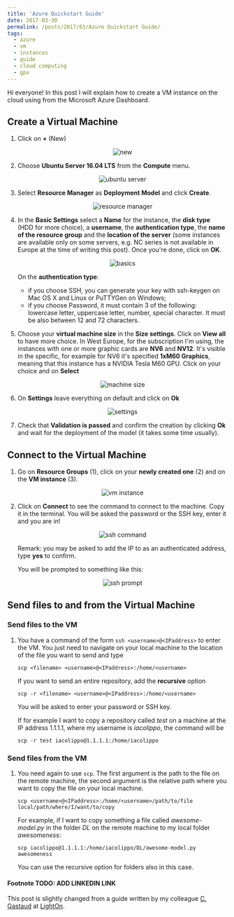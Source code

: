 ```yaml
---
title: 'Azure Quickstart Guide'
date: 2017-03-30
permalink: /posts/2017/03/Azure Quickstart Guide/
tags:
  - azure
  - vm
  - instances
  - guide
  - cloud computing
  - gpu
---
```


Hi everyone! In this post I will explain how to create a VM instance on the cloud using
from the Microsoft Azure Dashboard.

<h2>Create a Virtual Machine</h2>

1. Click on **+** (New)

    <p align="center"><img src="https://dl.dropboxusercontent.com/s/um6tmjwe8zi9bao/new.png?dl=0" alt="new"/></p>
    
2. Choose **Ubuntu Server 16.04 LTS** from the **Compute** menu.
    
    <p align="center"><img src="https://dl.dropboxusercontent.com/s/bd1ultihxuyzlwb/ubuntu-server.png?dl=0" alt="ubuntu server"/></p>

3. Select **Resource Manager** as **Deployment Model** and click **Create**.

    <p align="center"><img src="https://dl.dropboxusercontent.com/s/c5bnsfcdawgth98/resource-manager.png?dl=0" alt="resource manager"/></p>

4. In the **Basic Settings** select a **Name** for the instance, the **disk type** (HDD for
more choice), a **username**, the **authentication type**, the **name of the resource group**
and the **location of the server** (some instances are available only on some servers, e.g.
NC series is not available in Europe at the time of writing this post). Once you're done, 
click on **OK**.

    <p align="center"><img src="https://dl.dropboxusercontent.com/s/og3misgx4kefiuv/basics.png?dl=0" alt="basics"/></p>

    On the **authentication type**: 
    - if you choose SSH, you can generate your key with
    ssh-keygen on Mac OS X and Linux or PuTTYGen on Windows; 
    - if you choose Password, it must contain 3 of the following: lowercase letter, 
    uppercase letter, number, special character. It must be also between 12 and 72 characters.

5. Choose your **virtual machine size** in the **Size settings**. Click on **View all** to
have more choice. In West Europe, for the subscription I'm using, the instances with one or
more graphic cards are **NV6** and **NV12**. It's visible in the specific, for example for
NV6 it's specified **1xM60 Graphics**, meaning that this instance has a NVIDIA Tesla M60 GPU.
Click on your choice and on **Select**

    <p align="center"><img src="https://dl.dropboxusercontent.com/s/ua4m2t5qzj0cnaq/machine-size.png?dl=0" alt="machine size"/></p>
    
6. On **Settings** leave everything on default and click on **Ok**

    <p align="center"><img src="https://dl.dropboxusercontent.com/s/j3q92rui7xabk0d/settings.png?dl=0" alt="settings"/></p>

7. Check that **Validation is passed** and confirm the creation by clicking **Ok** and wait
for the deployment of the model (it takes some time usually).
    
<h2>Connect to the Virtual Machine</h2>

1. Go on **Resource Groups** (1), click on your **newly created one** (2) and on the **VM
instance** (3).

    <p align="center"><img src="https://dl.dropboxusercontent.com/s/zj1ddoyw07c5ftc/vm-instance.png?dl=0" alt="vm instance"/></p>

2. Click on **Connect** to see the command to connect to the machine. Copy it in the
terminal. You will be asked the password or the SSH key, enter it and you are in!

    <p align="center"><img src="https://dl.dropboxusercontent.com/s/j59qwhzvf1hl30l/ssh-command.png?dl=0" alt="ssh command"/></p>

    Remark: you may be asked to add the IP to as an authenticated address, type **yes** to confirm.

    You will be prompted to something like this:
    
    <p align="center"><img src="https://dl.dropboxusercontent.com/s/zpe7v3vbi177ts2/ssh-prompt.png?dl=0" alt="ssh prompt"/></p>

<h2>Send files to and from the Virtual Machine</h2>

<h3> Send files to the VM</h3>

1. You have a command of the form `ssh <username>@<IPaddress>` to enter the VM. You just need to
navigate on your local machine to the location of the file you want to send and type

    `scp <filename> <username>@<IPaddress>:/home/<username>`
    
    If you want to send an entire repository, add the **recursive** option
    
    `scp -r <filename> <username>@<IPaddress>:/home/<username>`
    
    You will be asked to enter your password or SSH key.
    
    If for example I want to copy a repository called *test* on a machine at the IP address 1.1.1.1,
    where my username is *iacolippo*, the command will be
    
    `scp -r test iacolippo@1.1.1.1:/home/iacolippo`

<h3> Send files from the VM</h3>

1. You need again to use `scp`. The first argument is the path to the file on the remote
machine, the second argument is the relative path where you want to copy the file on your 
local machine.

    `scp <username>@<IPaddress>:/home/<username>/path/to/file local/path/where/I/want/to/copy`

    For example, if I want to copy something a file called *awesome-model.py* in the folder
    *DL* on the remote machine to my local folder *awesomeness*:
    
    `scp iacolippo@1.1.1.1:/home/iacolippo/DL/awesome-model.py awesomeness`
    
    You can use the recursive option for folders also in this case.



#### Footnote TODO: ADD LINKEDIN LINK
This post is slightly changed from a guide written by my colleague 
<a href="https://www.linkedin.com/in/clément-gastaud-ab2a3298/">C. Gastaud</a>
at <a href="http://www.lighton.io">LightOn</a>.